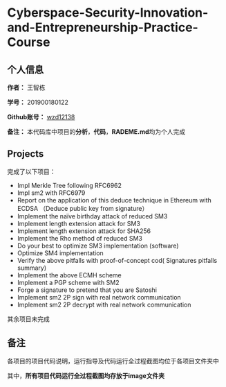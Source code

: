 # Cyberspace-Security-Innovation-and-Entrepreneurship-Practice-Course
## 个人信息
**作者：**  王智栋


**学号：**  201900180122


**Github账号：**  [wzd12138](https://github.com/wzd12138)


**备注：**  本代码库中项目的**分析**，**代码**，**RADEME.md**均为个人完成



## Projects
完成了以下项目：
- Impl Merkle Tree following RFC6962
- Impl sm2 with RFC6979
- Report on the application of this deduce technique in Ethereum with ECDSA （Deduce public key from signature）
- Implement the naïve birthday attack of reduced SM3
- Implement length extension attack for SM3
- Implement length extension attack for SHA256
- Implement the Rho method of reduced SM3
- Do your best to optimize SM3 implementation (software)
- Optimize SM4 implementation
- Verify the above pitfalls with proof-of-concept cod( Signatures pitfalls summary)
- Implement the above ECMH scheme
- Implement a PGP scheme with SM2
- Forge a signature to pretend that you are Satoshi
- Implement sm2 2P sign with real network communication
- Implement sm2 2P decrypt with real network communication

其余项目未完成
## 备注
各项目的项目代码说明，运行指导及代码运行全过程截图均位于各项目文件夹中



其中，**所有项目代码运行全过程截图均存放于image文件夹**
